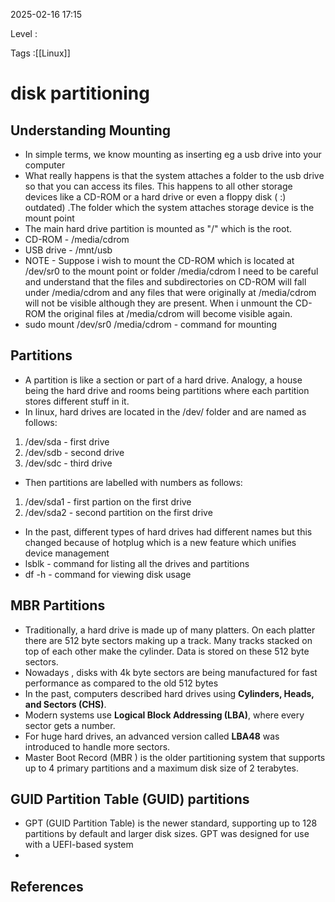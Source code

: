 
2025-02-16 17:15

Level : 

Tags :[[Linux]]

# disk partitioning

## Understanding Mounting
- In simple terms, we know mounting as inserting eg a usb drive into your computer 
- What really happens is that the system attaches a folder to the usb drive so that you can access its files. This happens to all other storage devices like a CD-ROM or a hard drive or even a floppy disk ( :) outdated) .The folder which the system attaches storage device is the mount point
- The main hard drive partition is mounted as "/" which is the root.
- CD-ROM - /media/cdrom
- USB drive - /mnt/usb
- NOTE - Suppose i wish to mount the CD-ROM which is located at /dev/sr0 to the mount point or folder /media/cdrom I need to be careful and understand that the files and subdirectories on CD-ROM will fall under /media/cdrom and any files that were originally at /media/cdrom will not be visible although they are present. When i unmount the CD-ROM the original files at /media/cdrom will become visible again.
- sudo mount /dev/sr0 /media/cdrom  - command for mounting
## Partitions
- A partition is like a section or part of a hard drive. Analogy, a house being the hard drive and rooms being partitions where each partition stores different stuff in it.
- In linux, hard drives are located in the /dev/ folder and are named as follows:
1. /dev/sda - first drive
2. /dev/sdb - second drive
3. /dev/sdc - third drive
- Then partitions are labelled with numbers as follows:
1. /dev/sda1 - first partion on the first drive
2. /dev/sda2 - second partition on the first drive
- In the past, different types of hard drives had different names but this changed because of hotplug which is a new feature which unifies device management
- lsblk - command for listing all the drives and partitions
- df -h - command for viewing disk usage
## MBR Partitions
- Traditionally, a hard drive is made up of many platters. On each platter there are 512 byte sectors making up a track. Many tracks stacked on top of each other make the cylinder. Data is stored on these 512 byte sectors.
- Nowadays , disks with 4k byte sectors are being manufactured for fast performance as compared to the old 512 bytes
- In the past, computers described hard drives using **Cylinders, Heads, and Sectors (CHS)**.
- Modern systems use **Logical Block Addressing (LBA)**, where every sector gets a number.
- For huge hard drives, an advanced version called **LBA48** was introduced to handle more sectors.
- Master Boot Record (MBR ) is the older partitioning system that supports up to 4 primary partitions and a maximum disk size of 2 terabytes.
## GUID Partition Table (GUID) partitions
- GPT (GUID Partition Table) is the newer standard, supporting up to 128 partitions by default and larger disk sizes. GPT was designed for use with a UEFI-based system
- 


## References
